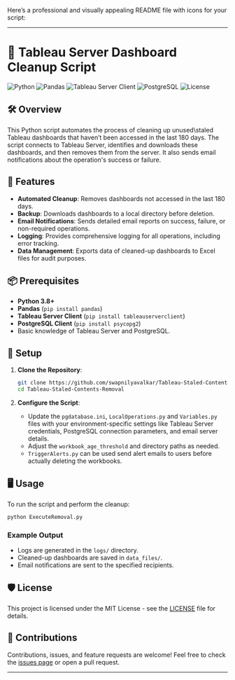 Here’s a professional and visually appealing README file with icons for your script:

---

# 🧹 Tableau Server Dashboard Cleanup Script

![Python](https://img.shields.io/badge/Python-3.8%2B-blue.svg)
![Pandas](https://img.shields.io/badge/Pandas-1.3%2B-green.svg)
![Tableau Server Client](https://img.shields.io/badge/Tableau%20Server%20Client-0.15%2B-orange.svg)
![PostgreSQL](https://img.shields.io/badge/PostgreSQL-12%2B-blue.svg)
![License](https://img.shields.io/badge/License-MIT-lightgrey.svg)

## 🛠️ Overview

This Python script automates the process of cleaning up unused\staled Tableau dashboards that haven’t been accessed in the last 180 days. The script connects to Tableau Server, identifies and downloads these dashboards, and then removes them from the server. It also sends email notifications about the operation's success or failure.

## 🚀 Features

- **Automated Cleanup**: Removes dashboards not accessed in the last 180 days.
- **Backup**: Downloads dashboards to a local directory before deletion.
- **Email Notifications**: Sends detailed email reports on success, failure, or non-required operations.
- **Logging**: Provides comprehensive logging for all operations, including error tracking.
- **Data Management**: Exports data of cleaned-up dashboards to Excel files for audit purposes.

## 📦 Prerequisites

- **Python 3.8+**
- **Pandas** (`pip install pandas`)
- **Tableau Server Client** (`pip install tableauserverclient`)
- **PostgreSQL Client** (`pip install psycopg2`)
- Basic knowledge of Tableau Server and PostgreSQL.

## 📝 Setup

1. **Clone the Repository**:
   ```bash
   git clone https://github.com/swapnilyavalkar/Tableau-Staled-Contents-Removal.git
   cd Tableau-Staled-Contents-Removal
   ```

2. **Configure the Script**:
   - Update the `pgdatabase.ini`, `LocalOperations.py` and `Variables.py` files with your environment-specific settings like Tableau Server credentials, PostgreSQL connection parameters, and email server details.
   - Adjust the `workbook_age_threshold` and directory paths as needed.
   - `TriggerAlerts.py` can be used send alert emails to users before actually deleting the workbooks.

## 🖥️ Usage

To run the script and perform the cleanup:

```bash
python ExecuteRemoval.py
```

### Example Output

- Logs are generated in the `logs/` directory.
- Cleaned-up dashboards are saved in `data_files/`.
- Email notifications are sent to the specified recipients.

## 🛡️ License

This project is licensed under the MIT License - see the [LICENSE](LICENSE) file for details.

## 🤝 Contributions

Contributions, issues, and feature requests are welcome! Feel free to check the [issues page](https://github.com/swapnilyavalkar/Tableau-Staled-Contents-Removal/issues) or open a pull request.

---